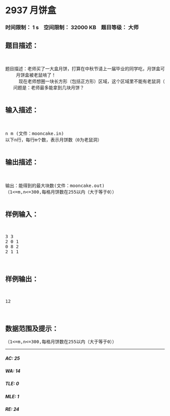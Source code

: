 # 2937 月饼盒   
### 时间限制： 1 s&nbsp;&nbsp;&nbsp;&nbsp;空间限制： 32000 KB&nbsp;&nbsp;&nbsp;&nbsp;题目等级： 大师  
## 题目描述：  

<pre>
 

题目描述：老师买了一大盒月饼，打算在中秋节请上一届毕业的同学吃，月饼盒可以分成n*m个方格，每个格子都放了不同块数的月饼。But……
    月饼盒被老鼠啃了！
     现在老师想圈一块长方形（包括正方形）区域，这个区域里不能有老鼠洞（块数为0即为老鼠洞），从这个区域里拿出月饼吃
   问题是：老师最多能拿到几块月饼？

</pre>
  
  
## 输入描述：  

<pre>
 

n m (文件：mooncake.in)
以下n行，每行m个数，表示月饼数（0为老鼠洞）

</pre>
  
  
## 输出描述：  

<pre>
 

输出：能得到的最大块数(文件：mooncake.out)
（1<=m,n<=300,每格月饼数在255以内（大于等于0））

</pre>
  
  
## 样例输入：  

<pre>
 

3 3
2 0 1
0 8 2
2 1 1
 

</pre>
  
  
## 样例输出：  

<pre>
 

12
 

</pre>
  
  
## 数据范围及提示：  

<pre>
（1<=m,n<=300,每格月饼数在255以内（大于等于0））
</pre>
  
  
***  

##### AC: 25  
##### WA: 14  
##### TLE: 0  
##### MLE: 1  
##### RE: 24  
